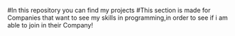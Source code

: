 #In this repository you can find my projects
#This section is made for Companies that want to see my skills in programming,in order to see if i am able to join in their Company!
